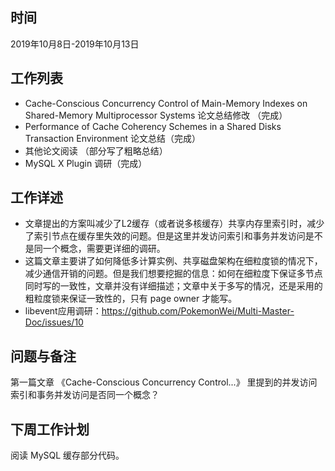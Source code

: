 ## 时间
2019年10月8日-2019年10月13日

## 工作列表
+ Cache-Conscious Concurrency Control of Main-Memory Indexes on Shared-Memory Multiprocessor Systems 论文总结修改 （完成）
+ Performance of Cache Coherency Schemes in a Shared Disks Transaction Environment 论文总结（完成）
+ 其他论文阅读 （部分写了粗略总结）
+ MySQL X Plugin 调研（完成）

## 

## 工作详述
+ 文章提出的方案叫减少了L2缓存（或者说多核缓存）共享内存里索引时，减少了索引节点在缓存里失效的问题。但是这里并发访问索引和事务并发访问是不是同一个概念，需要更详细的调研。
+ 这篇文章主要讲了如何降低多计算实例、共享磁盘架构在细粒度锁的情况下，减少通信开销的问题。但是我们想要挖掘的信息：如何在细粒度下保证多节点同时写的一致性，文章并没有详细描述；文章中关于多写的情况，还是采用的粗粒度锁来保证一致性的，只有 page owner 才能写。
+ libevent应用调研：https://github.com/PokemonWei/Multi-Master-Doc/issues/10

## 问题与备注
第一篇文章 《Cache-Conscious Concurrency Control...》 里提到的并发访问索引和事务并发访问是否同一个概念？



## 下周工作计划
阅读 MySQL 缓存部分代码。